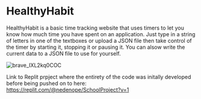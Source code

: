 # HealthyHabit
HealthyHabit is a basic time tracking website that uses timers to let you know how much time you have spent on an application. Just type in a string of letters in one of the textboxes or upload a JSON file then take control of the timer by starting it, stopping it or pausing it. You can alsow write the current data to a JSON file to use for yourself.


![brave_IXL2kq0COC](https://github.com/user-attachments/assets/a1155bd3-6adf-40f3-ad7f-fea9751e5df8)

Link to Replit prpject where the entirety of the code was initally developed before being pushed on to here: https://replit.com/@nedenope/SchoolProject?v=1
